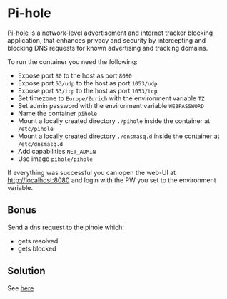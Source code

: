 # Pi-hole

[Pi-hole](https://pi-hole.net/) is a network-level advertisement and internet tracker blocking application, that enhances privacy and security by intercepting and blocking DNS requests for known advertising and tracking domains.

To run the container you need the following:

- Expose port `80` to the host as port `8080`
- Expose port `53/udp` to the host as port `1053/udp`
- Expose port `53/tcp` to the host as port `1053/tcp`
- Set timezone to `Europe/Zurich` with the environment variable `TZ`
- Set admin password with the environment variable `WEBPASSWORD`
- Name the container `pihole`
- Mount a locally created directory `./pihole` inside the container at `/etc/pihole`
- Mount a locally created directory `./dnsmasq.d` inside the container at `/etc/dnsmasq.d`
- Add capabilities `NET_ADMIN`
- Use image `pihole/pihole`

If everything was successful you can open the web-UI at [http://localhost:8080](http://localhost:8080) and login with the PW you set to the environment variable.

## Bonus

Send a dns request to the pihole which:
- gets resolved
- gets blocked

## Solution

See [here](./solution.md)
